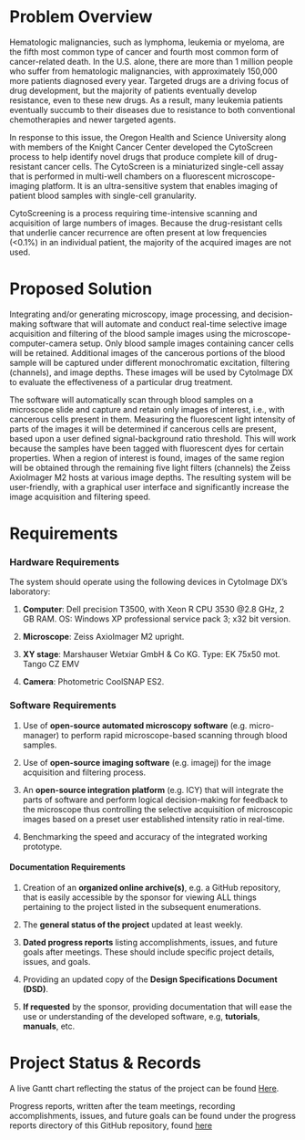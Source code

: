  # Problem Overview
Hematologic malignancies, such as lymphoma, leukemia or myeloma, are the fifth most 
common type of cancer and fourth most common form of cancer-related death. In the 
U.S. alone, there are more than 1 million people who suffer from hematologic 
malignancies, with approximately 150,000 more patients diagnosed every year. 
Targeted drugs are a driving focus of drug development, but the majority of patients
eventually develop resistance, even to these new drugs. As a result, many leukemia 
patients eventually succumb to their diseases due to resistance to both conventional
chemotherapies and newer targeted agents.

In response to this issue, the Oregon Health and Science University along with 
members of the Knight Cancer Center developed the CytoScreen process to help identify
novel drugs that produce complete kill of drug-resistant cancer cells. The CytoScreen
is a miniaturized single-cell assay that is performed in multi-well chambers on a 
fluorescent microscope-imaging platform. It is an ultra-sensitive system that enables
imaging of patient blood samples with single-cell granularity. 

CytoScreening is a process requiring time-intensive scanning and acquisition of large
numbers of images. Because the drug-resistant cells that underlie cancer recurrence 
are often present at low frequencies (<0.1%) in an individual patient, the majority 
of the acquired images are not used. 


# Proposed Solution
Integrating and/or generating microscopy, image processing, and decision-making 
software that will automate and conduct real-time selective image acquisition and
filtering of the blood sample images using the microscope-computer-camera setup. 
Only blood sample images containing cancer cells will be retained. Additional 
images of the cancerous portions of the blood sample will be captured under 
different monochromatic excitation, filtering (channels), and image depths. 
These images will be used by CytoImage DX to evaluate the effectiveness of a 
particular drug treatment.

The software will automatically scan through blood samples on a microscope slide 
and capture and retain only images of interest, i.e., with cancerous cells present
in them. Measuring the fluorescent light intensity of parts of the images it will 
be determined if cancerous cells are present, based upon a user defined 
signal-background ratio threshold. This will work because the samples have been 
tagged with fluorescent dyes for certain properties. When a region of interest is
found, images of the same region will be obtained through the remaining five light
filters (channels) the Zeiss AxioImager M2 hosts at various image depths. The 
resulting system will be user-friendly, with a graphical user interface and 
significantly increase the image acquisition and filtering speed.


# Requirements
### Hardware Requirements
The system should operate using the following devices in CytoImage DX’s laboratory: 

1.	__Computer__: Dell precision T3500, with Xeon R CPU 3530 @2.8 GHz, 2 GB RAM. 
OS: Windows XP professional service pack 3;  x32 bit version.

2.	__Microscope__: Zeiss AxioImager M2 upright.

3.	__XY stage__: Marshauser Wetxiar GmbH & Co KG. Type: EK 75x50 mot. Tango 
CZ EMV

4.	__Camera__: Photometric CoolSNAP ES2.

### Software Requirements
1. Use of	__open-source automated microscopy software__ (e.g. micro-manager)
to perform rapid microscope-based scanning through blood samples.

2.	Use of __open-source imaging software__ (e.g. imagej) for the image 
acquisition and filtering process. 

3.	An __open-source integration platform__ (e.g. ICY) that will integrate the 
parts of software and perform logical decision-making for feedback to the microscope 
thus controlling the selective acquisition of microscopic images based on a 
preset user established intensity ratio in real-time. 

4.	Benchmarking the speed and accuracy of the integrated working prototype.

#### Documentation Requirements
1.	Creation of an __organized online archive(s)__, e.g. a GitHub repository, that is 
easily accessible by the sponsor for viewing ALL things pertaining to the 
project listed in the subsequent enumerations.

2.	The __general status of the project__ updated at least weekly.

3.	__Dated progress reports__ listing accomplishments, issues, and future goals after
meetings. These should include specific project details, issues, and goals.

4.	Providing an updated copy of the __Design Specifications Document (DSD)__.

5.	__If requested__ by the sponsor, providing documentation that will ease the use 
or understanding of the developed software, e.g, __tutorials__, __manuals__, etc. 

# Project Status & Records
A live Gantt chart reflecting the status of the project can be found [Here](https://prod.teamgantt.com/gantt/schedule/?ids=1432769&public_keys=M1SEDd8Q6NcE&zoom=d100&font_size=12&estimated_hours=0&assigned_resources=1&percent_complete=1&documents=0&comments=1&col_width=355&hide_header_tabs=0&menu_view=1&resource_filter=1&name_in_bar=0&name_next_to_bar=1&resource_names=1#user=&company=&custom=&date_filter=&hide_completed=false&color_filter=).

Progress reports, written after the team meetings, recording accomplishments, issues, and future goals 
can be found under the progress reports directory of this GitHub repository, found [here](https://github.com/huanlezhou/Real-time-image-capture-of-cancer-cells/tree/master/Progress%20Reports)
